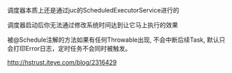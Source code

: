 

调度器本质上还是通过juc的ScheduledExecutorService进行的

调度器启动后你无法通过修改系统时间达到让它马上执行的效果

被@Schedule注解的方法如果有任何Throwable出现, 不会中断后续Task, 默认只会打印Error日志，定时任务不会同时被触发。



http://hstrust.iteye.com/blog/2316429



